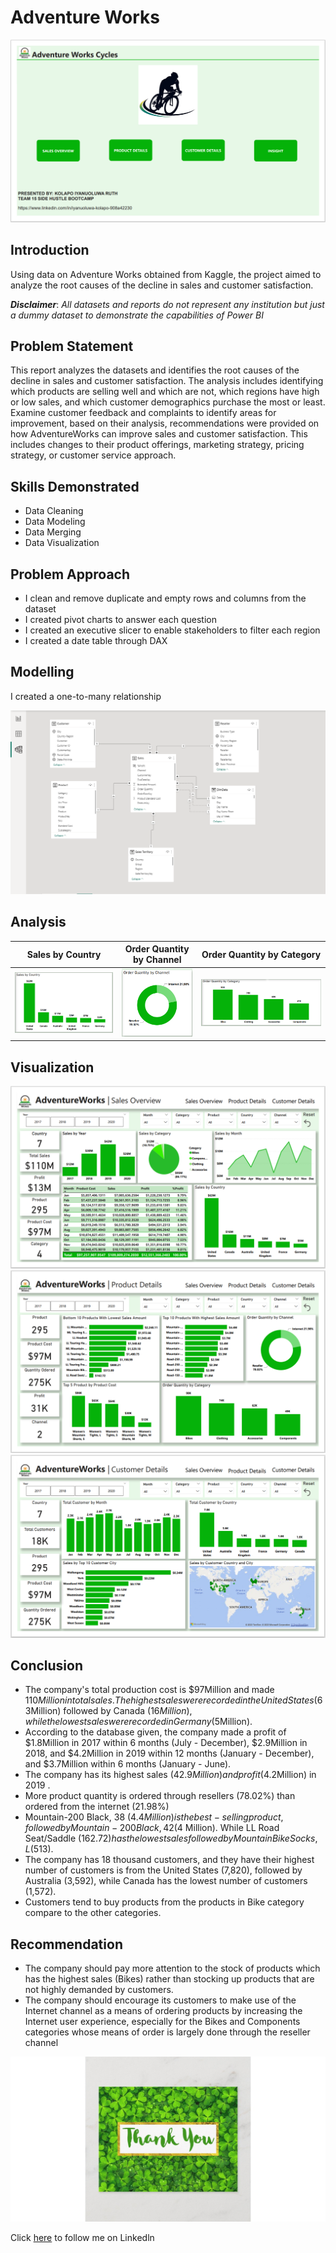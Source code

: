 # Adventure Works

![](Adventure_Menu.PNG)

## Introduction
Using data on Adventure Works obtained from Kaggle, the project aimed to analyze the root causes of the decline in sales and customer satisfaction.

**_Disclaimer_**: _All datasets and reports do not represent any institution but just a dummy dataset to demonstrate the capabilities of Power BI_

## Problem Statement
This report analyzes the datasets and identifies the root causes of the decline in sales and customer satisfaction. The analysis includes identifying which products are selling well and which are not, which regions have high or low sales, and which customer demographics purchase the most or least. Examine customer feedback and complaints to identify areas for improvement, based on their analysis, recommendations were provided on how AdventureWorks can improve sales and customer satisfaction. This includes changes to their product offerings, marketing strategy, pricing strategy, or customer service approach.

## Skills Demonstrated
- Data Cleaning
- Data Modeling
- Data Merging
- Data Visualization

## Problem Approach
- I clean and remove duplicate and empty rows and  columns from the dataset
- I created pivot charts to answer each question
- I created an executive slicer to enable stakeholders to filter each region
- I created a date table through DAX

## Modelling
I created a one-to-many relationship
  
![](Adventure_Model.PNG)

## Analysis
Sales by Country | Order Quantity by Channel | Order Quantity by Category
|----------------|---------------------------|----------------------------|
![](Adven_1.PNG) | ![](Adven_3.PNG)          | ![](Adven_2.PNG)

## Visualization
![](Adventure_1.PNG)
![](Adventure_2.PNG)
![](Adventure_3.PNG)

## Conclusion
- The company's total production cost is $97Million and made $110Million in total sales. The highest sales were recorded in the United States ($63Million) followed by Canada ($16Million), while the lowest sales were recorded in Germany ($5Million).
- According to the database given, the company made a profit of $1.8Million in 2017 within 6 months (July - December), $2.9Million in 2018, and $4.2Million in 2019 within 12 months (January -  December), and $3.7Million within 6 months (January - June). 
- The company has its highest sales ($42.9Million) and profit ($4.2Million) in 2019 .
- More product quantity is ordered through resellers (78.02%) than ordered from the internet (21.98%)
- Mountain-200 Black, 38 ($4.4 Million) is the best-selling product, followed by Mountain-200 Black, 42 ($4 Million). While LL Road Seat/Saddle ($162.72) has the lowest sales followed by Mountain Bike Socks, L($513).
- The company has 18 thousand customers, and they have their highest number of customers is from the United States (7,820), followed by Australia (3,592), while Canada has the lowest number of customers (1,572).
- Customers tend to buy products from the products in Bike category compare to the other categories.

## Recommendation
- The company should pay more attention to the stock of products which has the highest sales (Bikes) rather than stocking up products that are not highly demanded by customers.
- The company should encourage its customers to make use of the Internet channel as a means of ordering products by increasing the Internet user experience, especially for the Bikes and Components categories whose means of order is largely done through the reseller channel

![](Thank_you.jpg)

Click [here](www.linkedin.com/in/kolapoiyanuoluwa) to follow me on Linkedln


